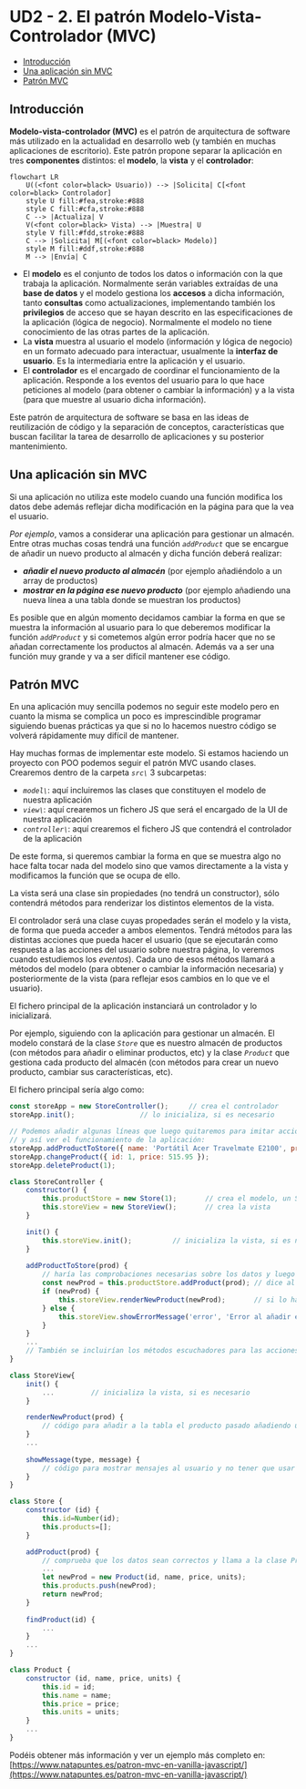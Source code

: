 # UD2 - 2. El patrón Modelo-Vista-Controlador (MVC)

- [Introducción](#introducción)
- [Una aplicación sin MVC](#una-aplicación-sin-mvc)
- [Patrón MVC](#patrón-mvc)

## Introducción

**Modelo-vista-controlador (MVC)** es el patrón de arquitectura de software más utilizado en la actualidad en desarrollo web (y también en muchas aplicaciones de escritorio). Este patrón propone separar la aplicación en tres **componentes** distintos: el **modelo**, la **vista** y el **controlador**:

``` mermaid
flowchart LR
    U((<font color=black> Usuario)) --> |Solicita| C[<font color=black> Controlador]
    style U fill:#fea,stroke:#888
    style C fill:#cfa,stroke:#888
    C --> |Actualiza| V
    V(<font color=black> Vista) --> |Muestra| U
    style V fill:#fdd,stroke:#888
    C --> |Solicita| M[(<font color=black> Modelo)]
    style M fill:#ddf,stroke:#888
    M --> |Envía| C
```

- El **modelo** es el conjunto de todos los datos o información con la que trabaja la aplicación. Normalmente serán variables extraídas de una **base de datos** y el modelo gestiona los **accesos** a dicha información, tanto **consultas** como actualizaciones, implementando también los **privilegios** de acceso que se hayan descrito en las especificaciones de la aplicación (lógica de negocio). Normalmente el modelo no tiene conocimiento de las otras partes de la aplicación.
- La **vista** muestra al usuario el modelo (información y lógica de negocio) en un formato adecuado para interactuar, usualmente la **interfaz de usuario**. Es la intermediaria entre la aplicación y el usuario.
- El **controlador** es el encargado de coordinar el funcionamiento de la aplicación. Responde a los eventos del usuario para lo que hace peticiones al modelo (para obtener o cambiar la información) y a la vista (para que muestre al usuario dicha información).

Este patrón de arquitectura de software se basa en las ideas de reutilización de código y la separación de conceptos, características que buscan facilitar la tarea de desarrollo de aplicaciones y su posterior mantenimiento.

## Una aplicación sin MVC

Si una aplicación no utiliza este modelo cuando una función modifica los datos debe además reflejar dicha modificación en la página para que la vea el usuario.

_Por ejemplo_, vamos a considerar una aplicación para gestionar un almacén. Entre otras muchas cosas tendrá una función _`addProduct`_ que se encargue de añadir un nuevo producto al almacén y dicha función deberá realizar:

- _**añadir el nuevo producto al almacén**_ (por ejemplo añadiéndolo a un array de productos)
- _**mostrar en la página ese nuevo producto**_ (por ejemplo añadiendo una nueva línea a una tabla donde se muestran los productos)

Es posible que en algún momento decidamos cambiar la forma en que se muestra la información al usuario para lo que deberemos modificar la función _`addProduct`_ y si cometemos algún error podría hacer que no se añadan correctamente los productos al almacén. Además va a ser una función muy grande y va a ser difícil mantener ese código.

## Patrón MVC

En una aplicación muy sencilla podemos no seguir este modelo pero en cuanto la misma se complica un poco es imprescindible programar siguiendo buenas prácticas ya que si no lo hacemos nuestro código se volverá rápidamente muy difícil de mantener.

Hay muchas formas de implementar este modelo. Si estamos haciendo un proyecto con POO podemos seguir el patrón MVC usando clases. Crearemos dentro de la carpeta _`src\`_ 3 subcarpetas:

- _`model\`_: aquí incluiremos las clases que constituyen el modelo de nuestra aplicación
- _`view\`_: aquí crearemos un fichero JS que será el encargado de la UI de nuestra aplicación
- _`controller\`_: aquí crearemos el fichero JS que contendrá el controlador de la aplicación

De este forma, si queremos cambiar la forma en que se muestra algo no hace falta tocar nada del modelo sino que vamos directamente a la vista y modificamos la función que se ocupa de ello.

La vista será una clase sin propiedades (no tendrá un constructor), sólo contendrá métodos para renderizar los distintos elementos de la vista.

El controlador será una clase cuyas propedades serán el modelo y la vista, de forma que pueda acceder a ambos elementos. Tendrá métodos para las distintas acciones que pueda hacer el usuario (que se ejecutarán como respuesta a las acciones del usuario sobre nuestra página, lo veremos cuando estudiemos los _eventos_). Cada uno de esos métodos llamará a métodos del modelo (para obtener o cambiar la información necesaria) y posteriormente de la vista (para reflejar esos cambios en lo que ve el usuario).

El fichero principal de la aplicación instanciará un controlador y lo inicializará.

Por ejemplo, siguiendo con la aplicación para gestionar un almacén. El modelo constará de la clase _`Store`_ que es nuestro almacén de productos (con métodos para añadir o eliminar productos, etc) y la clase _`Product`_ que gestiona cada producto del almacén (con métodos para crear un nuevo producto, cambiar sus características, etc).

El fichero principal sería algo como:

```js title="main.js" linenums="1"
const storeApp = new StoreController();		// crea el controlador
storeApp.init();				// lo inicializa, si es necesario

// Podemos añadir algunas líneas que luego quitaremos para imitar acciones del usuario 
// y así ver el funcionamiento de la aplicación:
storeApp.addProductToStore({ name: 'Portátil Acer Travelmate E2100', price: 523.12 });
storeApp.changeProduct({ id: 1, price: 515.95 });
storeApp.deleteProduct(1);
```

```js linenums="1" title="controller/index.js"
class StoreController {
    constructor() {
        this.productStore = new Store(1);		// crea el modelo, un Store con id 1
        this.storeView = new StoreView();		// crea la vista
    }

    init() {
        this.storeView.init();			// inicializa la vista, si es necesario
    }
	
    addProductToStore(prod) {
        // haría las comprobaciones necesarias sobre los datos y luego
        const newProd = this.productStore.addProduct(prod);	// dice al modelo que añada el producto
        if (newProd) {
            this.storeView.renderNewProduct(newProd);		// si lo ha hecho le dice a la vista que lo pinte
        } else {
            this.storeView.showErrorMessage('error', 'Error al añadir el producto');
        }
    }
    ...
    // También se incluirían los métodos escuchadores para las acciones del usuario sobre la página
}
```

```js linenums="1" title="view/index.js"
class StoreView{
    init() {
        ...			// inicializa la vista, si es necesario
    }

    renderNewProduct(prod) {
        // código para añadir a la tabla el producto pasado añadiendo una nueva fila
    }
    ...
  
    showMessage(type, message) {
        // código para mostrar mensajes al usuario y no tener que usar los alert
    }
}
```

```js linenums="1" title="model/store.class.js"
class Store {
    constructor (id) {
        this.id=Number(id);
        this.products=[];
    }

    addProduct(prod) {
        // comprueba que los datos sean correctos y llama a la clase Product para que cree un nuevo producto
        ...
        let newProd = new Product(id, name, price, units);
        this.products.push(newProd);
        return newProd;
    }
  
    findProduct(id) {
        ...
    }
    ...
}
```

```js linenums="1" title="model/product.class.js"
class Product {
    constructor (id, name, price, units) {
        this.id = id;
        this.name = name;
        this.price = price;
        this.units = units;
    }
    ...
}
```

Podéis obtener más información y ver un ejemplo más completo en: [https://www.natapuntes.es/patron-mvc-en-vanilla-javascript/](https://www.natapuntes.es/patron-mvc-en-vanilla-javascript/)